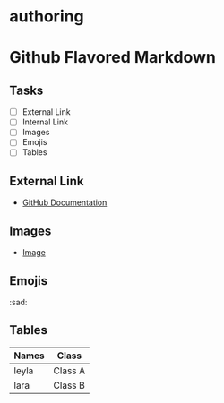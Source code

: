 # authoring
# Github Flavored Markdown

## Tasks
- [ ] External Link
- [ ] Internal Link
- [ ] Images
- [ ] Emojis
- [ ] Tables

## External Link
- [GitHub Documentation](https://help.github.com/en)


## Images
- [Image](images/downloads.jpg)

## Emojis
:sad:

## Tables
| Names     | Class     |
|-----------|-----------|
| leyla      | Class A   |
| lara      | Class B   |
